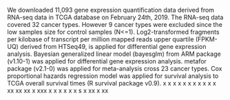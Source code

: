 We downloaded 11,093 gene expression quantification data derived from RNA-seq data in TCGA database on February 24th, 2019. The RNA-seq data covered 32 cancer types. However 9 cancer types were excluded since the low samples size for control samples (N<=1). Log2-transformed fragments per kilobase of transcript per million mapped reads upper quartile (FPKM-UQ) derived from HTSeq49, is applied for differential gene expression analysis. Bayesian generalized linear model (bayesglm) from ARM package (v1.10-1) was applied for differential gene expression analysis. metafor package (v2.1-0) was applied for meta-analysis cross 23 cancer types. Cox proportional hazards regression model was applied for survival analysis to TCGA overall survival times (R survival package v0.9).
x
x
x
x
x
x
x
x
x
x
x
xx
xx
xx
x
xxx
x
x
x
x
x
x
s
x
xx
x
xx
